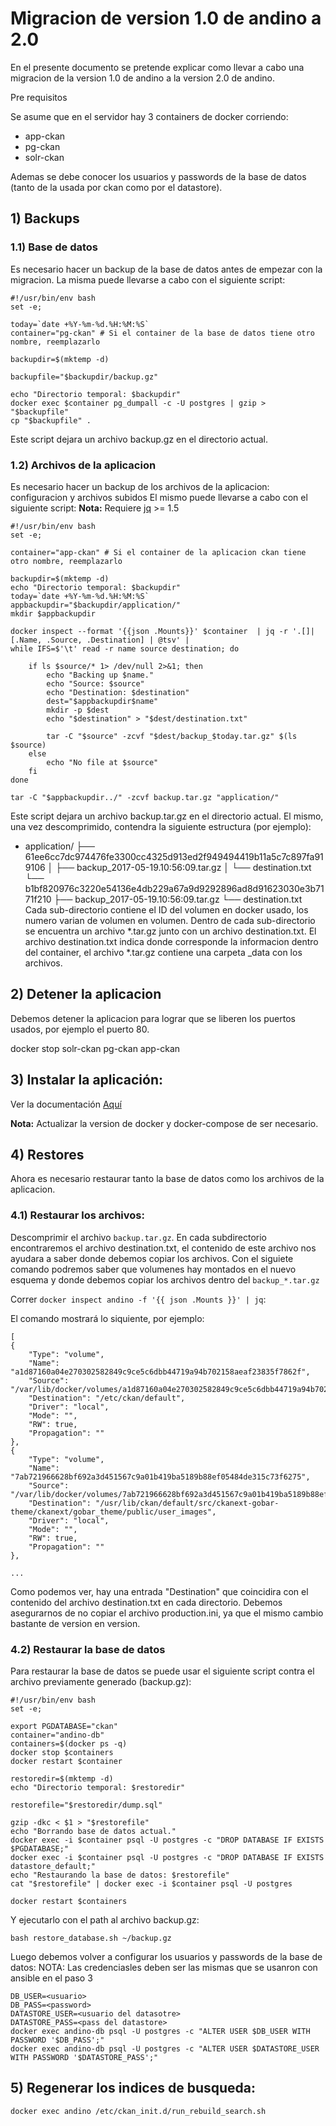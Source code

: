 # Migracion de version 1.0 de andino a 2.0

En el presente documento se pretende explicar como llevar a cabo una migracion de la version 1.0 de andino a la version 2.0 de andino.

Pre requisitos

Se asume que en el servidor hay 3 containers de docker corriendo:

- app-ckan
- pg-ckan
- solr-ckan

Ademas se debe conocer los usuarios y passwords de la base de datos (tanto de la usada por ckan como por el datastore).

## 1) Backups

### 1.1) Base de datos

Es necesario hacer un backup de la base de datos antes de empezar con la migracion. La misma puede llevarse a cabo con el siguiente script:

    #!/usr/bin/env bash
    set -e;

    today=`date +%Y-%m-%d.%H:%M:%S`
    container="pg-ckan" # Si el container de la base de datos tiene otro nombre, reemplazarlo

    backupdir=$(mktemp -d)

    backupfile="$backupdir/backup.gz"

    echo "Directorio temporal: $backupdir"
    docker exec $container pg_dumpall -c -U postgres | gzip > "$backupfile"
    cp "$backupfile" .

Este script dejara un archivo backup.gz en el directorio actual.

### 1.2) Archivos de la aplicacion

Es necesario hacer un backup de los archivos de la aplicacion: configuracion y archivos subidos El mismo puede llevarse a cabo con el siguiente script:
**Nota:** Requiere [jq](https://stedolan.github.io/jq/) >= 1.5

    #!/usr/bin/env bash
    set -e;

    container="app-ckan" # Si el container de la aplicacion ckan tiene otro nombre, reemplazarlo

    backupdir=$(mktemp -d)
    echo "Directorio temporal: $backupdir"
    today=`date +%Y-%m-%d.%H:%M:%S`
    appbackupdir="$backupdir/application/"
    mkdir $appbackupdir

    docker inspect --format '{{json .Mounts}}' $container  | jq -r '.[]|[.Name, .Source, .Destination] | @tsv' |
    while IFS=$'\t' read -r name source destination; do

        if ls $source/* 1> /dev/null 2>&1; then
            echo "Backing up $name."
            echo "Source: $source"
            echo "Destination: $destination"
            dest="$appbackupdir$name"
            mkdir -p $dest
            echo "$destination" > "$dest/destination.txt"

            tar -C "$source" -zcvf "$dest/backup_$today.tar.gz" $(ls $source)
        else
            echo "No file at $source"
        fi
    done

    tar -C "$appbackupdir../" -zcvf backup.tar.gz "application/"

Este script dejara un archivo backup.tar.gz en el directorio actual. El mismo, una vez descomprimido, contendra la siguiente estructura (por ejemplo):

- application/
    ├── 61ee6cc7dc974476fe3300cc4325d913ed2f949494419b11a5c7c897fa919106
    │   ├── backup_2017-05-19.10:56:09.tar.gz
    │   └── destination.txt
    └── b1bf820976c3220e54136e4db229a67a9d9292896ad8d91623030e3b7171f210
        ├── backup_2017-05-19.10:56:09.tar.gz
        └── destination.txt
Cada sub-directorio contiene el ID del volumen en docker usado, los numero varian de volumen en volumen. Dentro de cada sub-directorio se encuentra un archivo *.tar.gz junto con un archivo destination.txt. El archivo destination.txt indica donde corresponde la informacion dentro del container, el archivo *.tar.gz contiene una carpeta _data con los archivos.

## 2) Detener la aplicacion

Debemos detener la aplicacion para lograr que se liberen los puertos usados, por ejemplo el puerto 80.

docker stop solr-ckan pg-ckan app-ckan

## 3) Instalar la aplicación:

Ver la documentación [Aquí](http://portal-andino.readthedocs.io/es/master/setup/install/)

**Nota:** Actualizar la version de docker y docker-compose de ser necesario.

## 4) Restores

Ahora es necesario restaurar tanto la base de datos como los archivos de la aplicacion.

### 4.1) Restaurar los archivos:

Descomprimir el archivo `backup.tar.gz`. En cada subdirectorio encontraremos el archivo destination.txt, el contenido de este archivo nos ayudara a saber donde debemos copiar los archivos. Con el siguiete comando podremos saber que volumenes hay montados en el nuevo esquema y donde debemos copiar los archivos dentro del `backup_*.tar.gz`

Correr `docker inspect andino -f '{{ json .Mounts }}' | jq`:

El comando mostrará lo siquiente, por ejemplo:

    [
    {
        "Type": "volume",
        "Name": "a1d87160a04e270302582849c9ce5c6dbb44719a94b702158aeaf23835f7862f",
        "Source": "/var/lib/docker/volumes/a1d87160a04e270302582849c9ce5c6dbb44719a94b702158aeaf23835f7862f/_data",
        "Destination": "/etc/ckan/default",
        "Driver": "local",
        "Mode": "",
        "RW": true,
        "Propagation": ""
    },
    {
        "Type": "volume",
        "Name": "7ab721966628bf692a3d451567c9a01b419ba5189b88ef05484de315c73f6275",
        "Source": "/var/lib/docker/volumes/7ab721966628bf692a3d451567c9a01b419ba5189b88ef05484de315c73f6275/_data",
        "Destination": "/usr/lib/ckan/default/src/ckanext-gobar-theme/ckanext/gobar_theme/public/user_images",
        "Driver": "local",
        "Mode": "",
        "RW": true,
        "Propagation": ""
    },

    ...

Como podemos ver, hay una entrada "Destination" que coincidira con el contenido del archivo destination.txt en cada directorio. Debemos asegurarnos de no copiar el archivo production.ini, ya que el mismo cambio bastante de version en version.

### 4.2) Restaurar la base de datos

Para restaurar la base de datos se puede usar el siguiente script contra el archivo previamente generado (backup.gz):

    #!/usr/bin/env bash
    set -e;

    export PGDATABASE="ckan"
    container="andino-db"
    containers=$(docker ps -q)
    docker stop $containers
    docker restart $container

    restoredir=$(mktemp -d)
    echo "Directorio temporal: $restoredir"

    restorefile="$restoredir/dump.sql"

    gzip -dkc < $1 > "$restorefile"
    echo "Borrando base de datos actual."
    docker exec -i $container psql -U postgres -c "DROP DATABASE IF EXISTS $PGDATABASE;"
    docker exec -i $container psql -U postgres -c "DROP DATABASE IF EXISTS datastore_default;"
    echo "Restaurando la base de datos: $restorefile"
    cat "$restorefile" | docker exec -i $container psql -U postgres

    docker restart $containers

Y ejecutarlo con el path al archivo backup.gz:

    bash restore_database.sh ~/backup.gz

Luego debemos volver a configurar los usuarios y passwords de la base de datos: NOTA: Las credenciasles deben ser las mismas que se usanron con ansible en el paso 3

    DB_USER=<usuario>
    DB_PASS=<password>
    DATASTORE_USER=<usuario del datasotre>
    DATASTORE_PASS=<pass del datastore>
    docker exec andino-db psql -U postgres -c "ALTER USER $DB_USER WITH PASSWORD '$DB_PASS';"
    docker exec andino-db psql -U postgres -c "ALTER USER $DATASTORE_USER WITH PASSWORD '$DATASTORE_PASS';"


## 5) Regenerar los indices de busqueda:

    docker exec andino /etc/ckan_init.d/run_rebuild_search.sh
